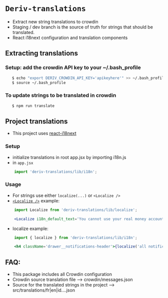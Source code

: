 # `Deriv-translations`
>
* Extract new string translations to crowdin
* Staging / dev branch is the source of truth for strings that should be translated.
* React i18next configuration and translation components
>


## Extracting translations
### Setup: add the crowdin API key to your ~/.bash_profile
```sh
   $ echo "export DERIV_CROWDIN_API_KEY='apikeyhere'" >> ~/.bash_profile
   $ source ~/.bash_profile
```
### To update strings to be translated in crowdin
```sh
   $ npm run translate
```

## Project translations
* This project uses [react-i18next](https://react.i18next.com)

### Setup
* initialize translations in root app.jsx by importing i18n.js
* in `app.jsx`
```jsx
    import 'deriv-translations/lib/i18n';
```
### Usage
* For strings use either `localize(...)` or `<Localize />`
* [`<Localize />`](https://react.i18next.com/latest/trans-component) example:
```jsx
    import Localize from 'deriv-translations/lib/localize';

    <Localize i18n_default_text='You cannot use your real money account with {{website_name}} at this time.' values={{ website_name }} />
```
* localize example:
```jsx
    import { localize } from 'deriv-translations/lib/i18n';

    <h4 className='drawer__notifications-header'>{localize('all notifications')}</h4>
```



>
## FAQ:
* This package includes all Crowdin configuration
* Crowdin source translation file --> crowdin/messages.json
* Source for the translated strings in the project --> src/translations/fr|en|id....json